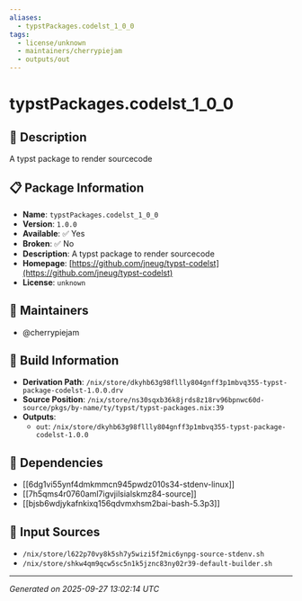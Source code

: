 ```yaml
---
aliases:
  - typstPackages.codelst_1_0_0
tags:
  - license/unknown
  - maintainers/cherrypiejam
  - outputs/out
---
```


# typstPackages.codelst_1_0_0

## 📝 Description

A typst package to render sourcecode

## 📋 Package Information

- **Name**: `typstPackages.codelst_1_0_0`
- **Version**: `1.0.0`
- **Available**: ✅ Yes
- **Broken**: ✅ No
- **Description**: A typst package to render sourcecode
- **Homepage**: [https://github.com/jneug/typst-codelst](https://github.com/jneug/typst-codelst)
- **License**: `unknown`
## 👥 Maintainers

- @cherrypiejam


## 🔧 Build Information

- **Derivation Path**: `/nix/store/dkyhb63g98fllly804gnff3p1mbvq355-typst-package-codelst-1.0.0.drv`
- **Source Position**: `/nix/store/ns30sqxb36k8jrds8z18rv96bpnwc60d-source/pkgs/by-name/ty/typst/typst-packages.nix:39`
- **Outputs**:
  - `out`:  `/nix/store/dkyhb63g98fllly804gnff3p1mbvq355-typst-package-codelst-1.0.0`

## 🔗 Dependencies

- [[6dg1vi55ynf4dmkmmcn945pwdz010s34-stdenv-linux]]
- [[7h5qms4r0760aml7igvjilsialskmz84-source]]
- [[bjsb6wdjykafnkixq156qdvmxhsm2bai-bash-5.3p3]]

## 📁 Input Sources

- `/nix/store/l622p70vy8k5sh7y5wizi5f2mic6ynpg-source-stdenv.sh`
- `/nix/store/shkw4qm9qcw5sc5n1k5jznc83ny02r39-default-builder.sh`

---
*Generated on 2025-09-27 13:02:14 UTC*
